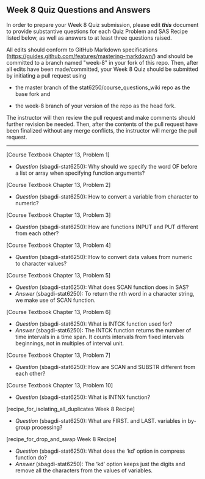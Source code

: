 ## Week 8 Quiz Questions and Answers

In order to prepare your Week 8 Quiz submission, please edit ***this*** document to provide substantive questions for each Quiz Problem and SAS Recipe listed below, as well as answers to at least three questions raised.

All edits should conform to GitHub Markdown specifications (https://guides.github.com/features/mastering-markdown/) and should be committed to a branch named "week-8" in your fork of this repo. Then, after all edits have been made/committed, your Week 8 Quiz should be submitted by initiating a pull request using

- the master branch of the stat6250/course_questions_wiki repo as the base fork and

- the week-8 branch of your version of the repo as the head fork.

The instructor will then review the pull request and make comments should further revision be needed. Then, after the contents of the pull request have been finalized without any merge conflicts, the instructor will merge the pull request.

********************************************************************************



[Course Textbook Chapter 13, Problem 1]
- *Question* (sbagdi-stat6250): Why should we specify the word OF before a list or array when specifying function arguments?



[Course Textbook Chapter 13, Problem 2]
- *Question* (sbagdi-stat6250): How to convert a variable from character to numeric?



[Course Textbook Chapter 13, Problem 3]
- *Question* (sbagdi-stat6250): How are functions INPUT and PUT different from each other?



[Course Textbook Chapter 13, Problem 4]
- *Question* (sbagdi-stat6250): How to convert data values from numeric to character values?



[Course Textbook Chapter 13, Problem 5]
- *Question* (sbagdi-stat6250): What does SCAN function does in SAS?
- *Answer* (sbagdi-stat6250): To return the nth word in a character string, we make use of SCAN function.



[Course Textbook Chapter 13, Problem 6]
- *Question* (sbagdi-stat6250): What is INTCK function used for?
- *Answer* (sbagdi-stat6250): The INTCK function returns the number of time intervals in a time span. It counts intervals from fixed intervals beginnings, not in multiples of interval unit. 



[Course Textbook Chapter 13, Problem 7]
- *Question* (sbagdi-stat6250): How are SCAN and SUBSTR different from each other?



[Course Textbook Chapter 13, Problem 10]
- *Question* (sbagdi-stat6250): What is INTNX function? 



[recipe_for_isolating_all_duplicates Week 8 Recipe]
- *Question* (sbagdi-stat6250):  What are FIRST. and LAST. variables in by-group processing?



[recipe_for_drop_and_swap Week 8 Recipe]
- *Question* (sbagdi-stat6250): What does the ‘kd’ option in compress function do?
- *Answer* (sbagdi-stat6250): The ‘kd’ option keeps just the digits and remove all the characters from the values of variables.


